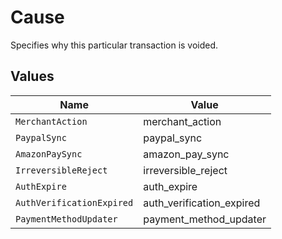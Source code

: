 # Cause

Specifies why this particular transaction is voided.


## Values

| Name                      | Value                     |
| ------------------------- | ------------------------- |
| `MerchantAction`          | merchant_action           |
| `PaypalSync`              | paypal_sync               |
| `AmazonPaySync`           | amazon_pay_sync           |
| `IrreversibleReject`      | irreversible_reject       |
| `AuthExpire`              | auth_expire               |
| `AuthVerificationExpired` | auth_verification_expired |
| `PaymentMethodUpdater`    | payment_method_updater    |